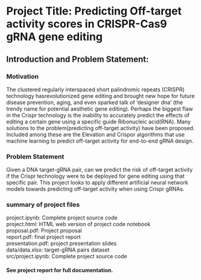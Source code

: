# Project Title: Predicting Off-target activity scores in CRISPR-Cas9 gRNA gene editing

## Introduction and Problem Statement: 
### Motivation 

The clustered regularly interspaced short palindromic repeats (CRISPR) technology hasrevolutionized gene editing and brought new hope for future disease prevention, aging, and even sparked talk of ‘designer dna’ (the trendy name for potential  aesthetic gene editing). Perhaps the biggest flaw in the Crispr technology is the inability to accurately predict  the effects of editing a certain gene using a specific guide Ribonucleic acid(RNA). Many solutions to the problem(predicting off-target activity) have been proposed.  Included among these are the Elevation and Crispor algorithms that use machine  learning to predict off-target activity for end-to-end gRNA design. 

### Problem Statement 
Given a DNA target-gRNA pair, can we predict the risk of off-target activity if the  Crispr technology were to be deployed for gene editing using that specific pair. This  project looks to apply different artificial neural network models towards predicting  off-target activity when using Crispr gRNAs.

### summary of project files
project.ipynb: Complete project source code  
project.html: HTML web version of project code notebook  
proposal.pdf: Project proposal  
report.pdf: final project report  
presentation.pdf: project presentation slides  
data/data.xlsx: target-gRNA pairs dataset  
src/project.ipynb: Complete project source code  

#### See project report for full documentation.
